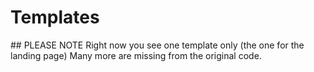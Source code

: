 # Templates

## PLEASE NOTE
Right now you see one template only (the one for the landing page)
Many more are missing from the original code.
